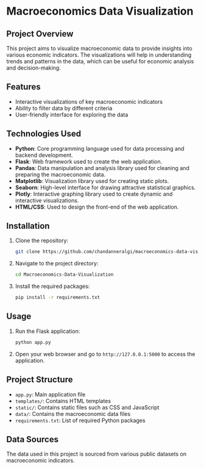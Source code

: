 
# Macroeconomics Data Visualization

## Project Overview

This project aims to visualize macroeconomic data to provide insights into various economic indicators. The visualizations will help in understanding trends and patterns in the data, which can be useful for economic analysis and decision-making.

## Features

- Interactive visualizations of key macroeconomic indicators
- Ability to filter data by different criteria
- User-friendly interface for exploring the data

## Technologies Used

- **Python**: Core programming language used for data processing and backend development.
- **Flask**: Web framework used to create the web application.
- **Pandas**: Data manipulation and analysis library used for cleaning and preparing the macroeconomic data.
- **Matplotlib**: Visualization library used for creating static plots.
- **Seaborn**: High-level interface for drawing attractive statistical graphics.
- **Plotly**: Interactive graphing library used to create dynamic and interactive visualizations.
- **HTML/CSS**: Used to design the front-end of the web application.

## Installation

1. Clone the repository:
   ```sh
   git clone https://github.com/chandanneralgi/macroeconomics-data-visualization.git
   ```
2. Navigate to the project directory:
   ```sh
   cd Macroeconomics-Data-Visualization
   ```
3. Install the required packages:
   ```sh
   pip install -r requirements.txt
   ```

## Usage

1. Run the Flask application:
   ```sh
   python app.py
   ```
2. Open your web browser and go to `http://127.0.0.1:5000` to access the application.

## Project Structure

- `app.py`: Main application file
- `templates/`: Contains HTML templates
- `static/`: Contains static files such as CSS and JavaScript
- `data/`: Contains the macroeconomic data files
- `requirements.txt`: List of required Python packages

## Data Sources

The data used in this project is sourced from various public datasets on macroeconomic indicators.

